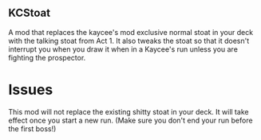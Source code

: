 ## KCStoat

A mod that replaces the kaycee's mod exclusive normal stoat in your deck with the talking stoat from Act 1.
It also tweaks the stoat so that it doesn't interrupt you when you draw it when in a Kaycee's run unless you are fighting the prospector.

# Issues
This mod will not replace the existing shitty stoat in your deck. It will take effect once you start a new run. (Make sure you don't end your run before the first boss!)
